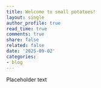```yaml
---
title: Welcome to small potatoes!
layout: single
author_profile: true
read_time: true
comments: true
share: false
related: false
date: '2025-09-02'
categories:
- blog
---
```


Placeholder text
